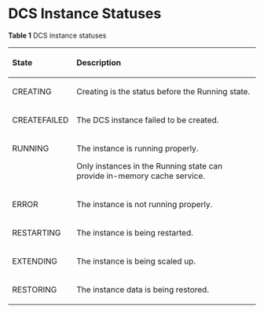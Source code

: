 # DCS Instance Statuses<a name="dcs-api-0312047"></a>

**Table  1**  DCS instance statuses

<a name="table1875805420588"></a>
<table><thead align="left"><tr id="row57586542584"><th class="cellrowborder" valign="top" width="26%" id="mcps1.2.3.1.1"><p id="p1875875412581"><a name="p1875875412581"></a><a name="p1875875412581"></a><strong id="b16374113319102"><a name="b16374113319102"></a><a name="b16374113319102"></a>State</strong></p>
</th>
<th class="cellrowborder" valign="top" width="74%" id="mcps1.2.3.1.2"><p id="p18758754175815"><a name="p18758754175815"></a><a name="p18758754175815"></a><strong id="b1995713815919"><a name="b1995713815919"></a><a name="b1995713815919"></a>Description</strong></p>
</th>
</tr>
</thead>
<tbody><tr id="row47592548587"><td class="cellrowborder" valign="top" width="26%" headers="mcps1.2.3.1.1 "><p id="p1177218171807"><a name="p1177218171807"></a><a name="p1177218171807"></a>CREATING</p>
</td>
<td class="cellrowborder" valign="top" width="74%" headers="mcps1.2.3.1.2 "><p id="p077511574570"><a name="p077511574570"></a><a name="p077511574570"></a>Creating is the status before the Running state.</p>
</td>
</tr>
<tr id="row129751433494"><td class="cellrowborder" valign="top" width="26%" headers="mcps1.2.3.1.1 "><p id="p684282010488"><a name="p684282010488"></a><a name="p684282010488"></a>CREATEFAILED</p>
</td>
<td class="cellrowborder" valign="top" width="74%" headers="mcps1.2.3.1.2 "><p id="p1865313194481"><a name="p1865313194481"></a><a name="p1865313194481"></a>The DCS instance failed to be created.</p>
</td>
</tr>
<tr id="row27591054165817"><td class="cellrowborder" valign="top" width="26%" headers="mcps1.2.3.1.1 "><p id="p77721417404"><a name="p77721417404"></a><a name="p77721417404"></a>RUNNING</p>
</td>
<td class="cellrowborder" valign="top" width="74%" headers="mcps1.2.3.1.2 "><p id="p1776195795715"><a name="p1776195795715"></a><a name="p1776195795715"></a>The instance is running properly.</p>
<p id="p127762057155717"><a name="p127762057155717"></a><a name="p127762057155717"></a>Only instances in the Running state can provide in-memory cache service.</p>
</td>
</tr>
<tr id="row12759145465815"><td class="cellrowborder" valign="top" width="26%" headers="mcps1.2.3.1.1 "><p id="p9773131720012"><a name="p9773131720012"></a><a name="p9773131720012"></a>ERROR</p>
</td>
<td class="cellrowborder" valign="top" width="74%" headers="mcps1.2.3.1.2 "><p id="p13776165713574"><a name="p13776165713574"></a><a name="p13776165713574"></a>The instance is not running properly.</p>
</td>
</tr>
<tr id="row1475918544587"><td class="cellrowborder" valign="top" width="26%" headers="mcps1.2.3.1.1 "><p id="p147731176019"><a name="p147731176019"></a><a name="p147731176019"></a>RESTARTING</p>
</td>
<td class="cellrowborder" valign="top" width="74%" headers="mcps1.2.3.1.2 "><p id="p377719577578"><a name="p377719577578"></a><a name="p377719577578"></a>The instance is being restarted.</p>
</td>
</tr>
<tr id="row4162132872914"><td class="cellrowborder" valign="top" width="26%" headers="mcps1.2.3.1.1 "><p id="p37741217508"><a name="p37741217508"></a><a name="p37741217508"></a>EXTENDING</p>
</td>
<td class="cellrowborder" valign="top" width="74%" headers="mcps1.2.3.1.2 "><p id="p777818571577"><a name="p777818571577"></a><a name="p777818571577"></a>The instance is being scaled up.</p>
</td>
</tr>
<tr id="row268424020193"><td class="cellrowborder" valign="top" width="26%" headers="mcps1.2.3.1.1 "><p id="p17983104641918"><a name="p17983104641918"></a><a name="p17983104641918"></a>RESTORING</p>
</td>
<td class="cellrowborder" valign="top" width="74%" headers="mcps1.2.3.1.2 "><p id="p1898314464193"><a name="p1898314464193"></a><a name="p1898314464193"></a>The instance data is being restored.</p>
</td>
</tr>
</tbody>
</table>

